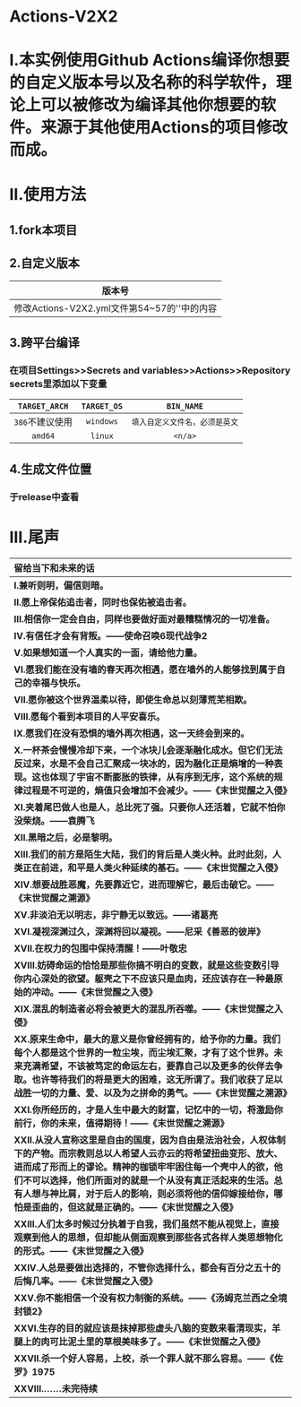 # Actions-V2X2
# I.本实例使用Github Actions编译你想要的自定义版本号以及名称的科学软件，理论上可以被修改为编译其他你想要的软件。来源于其他使用Actions的项目修改而成。
# II.使用方法
## 1.fork本项目
## 2.自定义版本
|**版本号**|
|:--------:|
|修改Actions-V2X2.yml文件第54~57的''中的内容|
## 3.跨平台编译
### 在项目Settings>>Secrets and variables>>Actions>>Repository secrets里添加以下变量
|**`TARGET_ARCH`**|**`TARGET_OS`**|**`BIN_NAME`**|
|:---------------:|:-------------:|:------------:|
|`386`不建议使用|`windows`|`填入自定义文件名，必须是英文`|
|`amd64`|`linux`|`<n/a>`|
## 4.生成文件位置
### 于release中查看
# III.尾声
|**留给当下和未来的话**|
|:----------|
|**I.兼听则明，偏信则暗。**|
|**II.愿上帝保佑追击者，同时也保佑被追击者。**|
|**III.相信你一定会自由，同样也要做好面对最糟糕情况的一切准备。**|
|**IV.有信任才会有背叛。——使命召唤6现代战争2**|
|**V.如果想知道一个人真实的一面，请给他力量。**|
|**VI.愿我们能在没有墙的春天再次相遇，愿在墙外的人能够找到属于自己的幸福与快乐。**|
|**VII.愿你被这个世界温柔以待，即使生命总以刻薄荒芜相欺。**|
|**VIII.愿每个看到本项目的人平安喜乐。**|
|**IX.愿我们在没有恐惧的墙外再次相遇，这一天终会到来的。**|
|**X.一杯茶会慢慢冷却下来，一个冰块儿会逐渐融化成水。但它们无法反过来，水是不会自己汇聚成一块冰的，因为融化正是熵增的一种表现。这也体现了宇宙不断膨胀的铁律，从有序到无序，这个系统的规律过程是不可逆的，熵值只会增加不会减少。——《末世觉醒之入侵》**|
|**XI.夹着尾巴做人也是人，总比死了强。只要你人还活着，它就不怕你没柴烧。——袁腾飞**|
|**XII.黑暗之后，必是黎明。**|
|**XIII.我们的前方是陌生大陆，我们的背后是人类火种。此时此刻，人类正在前进，和平是人类火种延续的基石。——《末世觉醒之入侵》**|
|**XIV.想要战胜恶魔，先要靠近它，进而理解它，最后击破它。——《末世觉醒之溯源》**|
|**XV.非淡泊无以明志，非宁静无以致远。——诸葛亮**|
|**XVI.凝视深渊过久，深渊将回以凝视。——尼采《善恶的彼岸》**|
|**XVII.在权力的包围中保持清醒！——叶敬忠**|
|**XVIII.妨碍命运的恰恰是那些你搞不明白的变数，就是这些变数引导你内心深处的欲望。躯壳之下不应该只是血肉，还应该存在一种最原始的冲动。——《末世觉醒之入侵》**|
|**XIX.混乱的制造者必将会被更大的混乱所吞噬。——《末世觉醒之入侵》**|
|**XX.原来生命中，最大的意义是你曾经拥有的，给予你的力量。我们每个人都是这个世界的一粒尘埃，而尘埃汇聚，才有了这个世界。未来充满希望，不该被笃定的命运左右，要靠自己以及更多的伙伴去争取。也许等待我们的将是更大的困难，这无所谓了。我们收获了足以战胜一切的力量、爱、以及为之拼命的勇气。——《末世觉醒之溯源》**|
|**XXI.你所经历的，才是人生中最大的财富，记忆中的一切，将激励你前行，你的未来，值得期待！——《末世觉醒之溯源》**|
|**XXII.从没人宣称这里是自由的国度，因为自由是法治社会，人权体制下的产物。而宗教则总以人希望人云亦云的将希望扭曲变形、放大、进而成了形而上的谬论。精神的枷锁牢牢困住每一个壳中人的欲，他们不可以选择，他们所面对的就是一个从没有真正活起来的生活。总有人想与神比肩，对于后人的影响，则必须将他的信仰嫁接给你，哪怕是歪曲的，但这就是正确的。——《末世觉醒之入侵》**|
|**XXIII.人们太多时候过分执着于自我，我们虽然不能从视觉上，直接观察到他人的思想，但却能从侧面观察到那些各式各样人类思想物化的形式。——《末世觉醒之入侵》**|
|**XXIV.人总是要做出选择的，不管你选择什么，都会有百分之五十的后悔几率。——《末世觉醒之入侵》**|
|**XXV.你不能相信一个没有权力制衡的系统。——《汤姆克兰西之全境封锁2》**|
|**XXVI.生存的目的就应该是抹掉那些虚头八脑的变数来看清现实，羊腿上的肉可比泥土里的草根美味多了。——《末世觉醒之入侵》**|
|**XXVII.杀一个好人容易，上校，杀一个罪人就不那么容易。——《佐罗》1975**|
|**XXVIII.……未完待续**|
